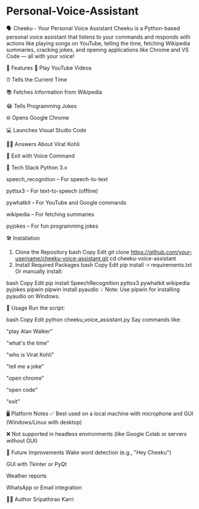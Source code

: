 # Personal-Voice-Assistant
🗣️ Cheeku - Your Personal Voice Assistant
Cheeku is a Python-based personal voice assistant that listens to your commands and responds with actions like playing songs on YouTube, telling the time, fetching Wikipedia summaries, cracking jokes, and opening applications like Chrome and VS Code — all with your voice!

🚀 Features
🎵 Play YouTube Videos

⏰ Tells the Current Time

📚 Fetches Information from Wikipedia

😂 Tells Programming Jokes

🌐 Opens Google Chrome

💻 Launches Visual Studio Code

🙋‍♂️ Answers About Virat Kohli

🛑 Exit with Voice Command

🧠 Tech Stack
Python 3.x

speech_recognition – For speech-to-text

pyttsx3 – For text-to-speech (offline)

pywhatkit – For YouTube and Google commands

wikipedia – For fetching summaries

pyjokes – For fun programming jokes

🛠 Installation
1. Clone the Repository
bash
Copy
Edit
git clone https://github.com/your-username/cheeku-voice-assistant.git
cd cheeku-voice-assistant
2. Install Required Packages
bash
Copy
Edit
pip install -r requirements.txt
Or manually install:

bash
Copy
Edit
pip install SpeechRecognition pyttsx3 pywhatkit wikipedia pyjokes pipwin
pipwin install pyaudio
💡 Note: Use pipwin for installing pyaudio on Windows.

📄 Usage
Run the script:

bash
Copy
Edit
python cheeku_voice_assistant.py
Say commands like:

"play Alan Walker"

"what's the time"

"who is Virat Kohli"

"tell me a joke"

"open chrome"

"open code"

"exit"

🖥 Platform Notes
✅ Best used on a local machine with microphone and GUI (Windows/Linux with desktop)

❌ Not supported in headless environments (like Google Colab or servers without GUI)

📌 Future Improvements
Wake word detection (e.g., "Hey Cheeku")

GUI with Tkinter or PyQt

Weather reports

WhatsApp or Email integration

👨‍💻 Author
Sripathirao Karri
